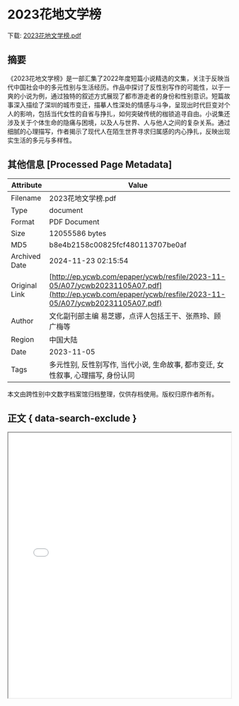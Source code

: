 # 2023花地文学榜

<!-- tcd_download_link -->
下载: [2023花地文学榜.pdf](2023花地文学榜.pdf)
<!-- tcd_download_link_end -->

## 摘要

<!-- tcd_abstract -->
《2023花地文学榜》是一部汇集了2022年度短篇小说精选的文集，关注于反映当代中国社会中的多元性别与生活经历。作品中探讨了反性别写作的可能性，以于一爽的小说为例，通过独特的叙述方式展现了都市游走者的身份和性别意识。短篇故事深入描绘了深圳的城市变迁，描摹人性深处的情感与斗争，呈现出时代巨变对个人的影响，包括当代女性的自省与挣扎，如何突破传统的枷锁追寻自由。小说集还涉及关于个体生命的隐痛与困境，以及人与世界、人与他人之间的复杂关系。通过细腻的心理描写，作者揭示了现代人在陌生世界寻求归属感的内心挣扎，反映出现实生活的多元与多样性。

<!-- tcd_abstract_end -->

## 其他信息 [Processed Page Metadata]

| Attribute       | Value                                  |
|-----------------|----------------------------------------|
| Filename        | 2023花地文学榜.pdf                             |
| Type            | document                                 |
| Format          | PDF Document                               |
| Size            | 12055586 bytes                           |
| MD5             | b8e4b2158c00825fcf480113707be0af                                  |
| Archived Date   | 2024-11-23 02:15:54                             |
| Original Link   | [http://ep.ycwb.com/epaper/ycwb/resfile/2023-11-05/A07/ycwb20231105A07.pdf](http://ep.ycwb.com/epaper/ycwb/resfile/2023-11-05/A07/ycwb20231105A07.pdf)                         |
| Author          | 文化副刊部主编 易芝娜，点评人包括王干、张燕玲、顾广梅等                               |
| Region          | 中国大陆                               |
| Date            | 2023-11-05                                 |
| Tags            | 多元性别, 反性别写作, 当代小说, 生命故事, 都市变迁, 女性叙事, 心理描写, 身份认同                                 |

本文由跨性别中文数字档案馆归档整理，仅供存档使用。版权归原作者所有。


## 正文 { data-search-exclude }

<!-- tcd_main_text -->
<iframe src="../2023花地文学榜.pdf" width="100%" height="600px">
    <p>无法显示PDF，请下载查看。</p>
</iframe>
<!-- tcd_main_text_end -->

